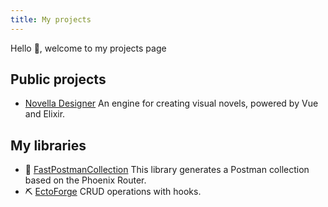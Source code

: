 ```yaml
---
title: My projects
---
```

Hello 👋, welcome to my projects page

## Public projects
- [Novella Designer](https://novella-designer.com/)  An engine for creating visual novels, powered by Vue and Elixir.


## My libraries

- 📜 [FastPostmanCollection](https://github.com/kalachlegends/fast_postman_collection) This library generates a Postman collection based on the Phoenix Router.
- ⛏️ [EctoForge](https://github.com/kalachlegends/ecto_forge) CRUD operations with hooks.
